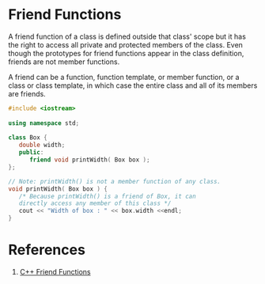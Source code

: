 # Friend Functions

A friend function of a class is defined outside that class' scope but it has the right to access all private and protected members of the class. Even though the prototypes for friend functions appear in the class definition, friends are not member functions.

A friend can be a function, function template, or member function, or a class or class template, in which case the entire class and all of its members are friends.

~~~cpp
#include <iostream>
 
using namespace std;
 
class Box {
   double width;
   public:
      friend void printWidth( Box box );
};

// Note: printWidth() is not a member function of any class.
void printWidth( Box box ) {
   /* Because printWidth() is a friend of Box, it can
   directly access any member of this class */
   cout << "Width of box : " << box.width <<endl;
}
~~~


# References

1. [C++ Friend Functions
](https://www.tutorialspoint.com/cplusplus/cpp_friend_functions.htm)